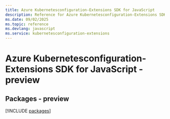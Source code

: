 ```yaml
---
title: Azure Kubernetesconfiguration-Extensions SDK for JavaScript
description: Reference for Azure Kubernetesconfiguration-Extensions SDK for JavaScript
ms.date: 09/02/2025
ms.topic: reference
ms.devlang: javascript
ms.service: kubernetesconfiguration-extensions
---
```

# Azure Kubernetesconfiguration-Extensions SDK for JavaScript - preview
## Packages - preview
[!INCLUDE [packages](kubernetesconfiguration-extensions-index.md)]